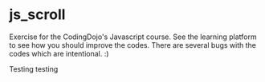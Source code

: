 js_scroll
=========

Exercise for the CodingDojo's Javascript course.  See the learning platform to see how you should improve the codes.  There are several bugs with the codes which are intentional. :)

Testing testing
